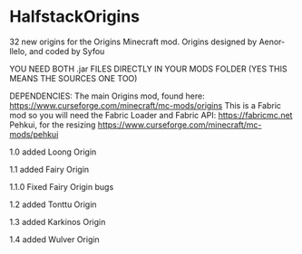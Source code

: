 # HalfstackOrigins
32 new origins for the Origins Minecraft mod. Origins designed by Aenor-llelo, and coded by Syfou

YOU NEED BOTH .jar FILES DIRECTLY IN YOUR MODS FOLDER (YES THIS MEANS THE SOURCES ONE TOO)

DEPENDENCIES:
The main Origins mod, found here: https://www.curseforge.com/minecraft/mc-mods/origins
This is a Fabric mod so you will need the Fabric Loader and Fabric API: https://fabricmc.net 
Pehkui, for the resizing https://www.curseforge.com/minecraft/mc-mods/pehkui

1.0 added Loong Origin

1.1 added Fairy Origin

1.1.0 Fixed Fairy Origin bugs

1.2 added Tonttu Origin

1.3 added Karkinos Origin

1.4 added Wulver Origin
